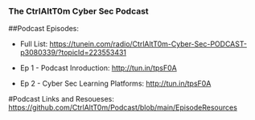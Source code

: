 ### The CtrlAltT0m Cyber Sec Podcast

##Podcast Episodes:

- Full List: https://tunein.com/radio/CtrlAltT0m-Cyber-Sec-PODCAST-p3080339/?topicId=223553431

- Ep 1 - Podcast Inroduction: http://tun.in/tpsF0A
- Ep 2 - Cyber Sec Learning Platforms: http://tun.in/tpsF0A

#Podcast Links and Resoueses: https://github.com/CtrlAltT0m/Podcast/blob/main/EpisodeResources

